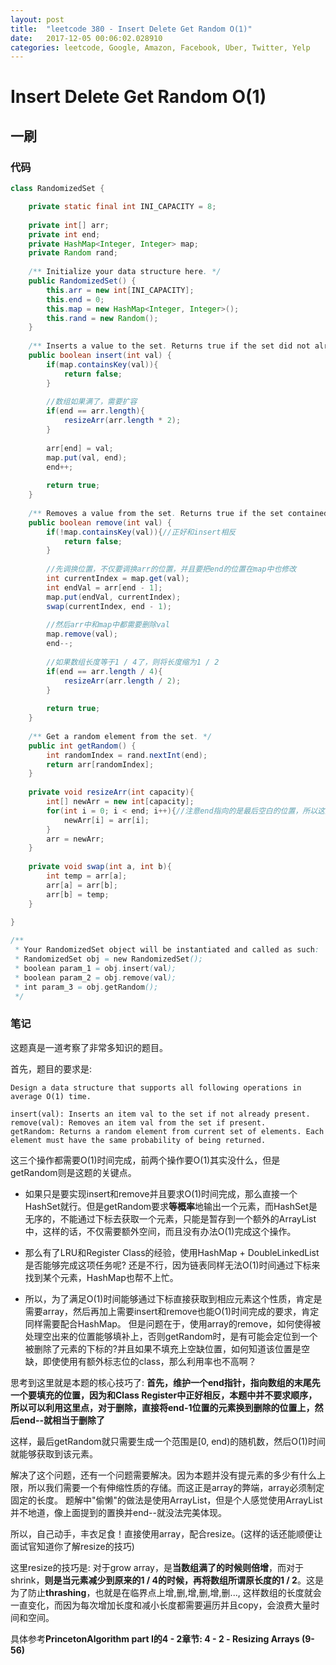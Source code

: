 ```yaml
---
layout: post
title:  "leetcode 380 - Insert Delete Get Random O(1)"
date:   2017-12-05 00:06:02.028910
categories: leetcode, Google, Amazon, Facebook, Uber, Twitter, Yelp
---
```


# Insert Delete Get Random O(1)

## 一刷

### 代码

```java
class RandomizedSet {

    private static final int INI_CAPACITY = 8;
    
    private int[] arr;
    private int end;
    private HashMap<Integer, Integer> map;
    private Random rand;
    
    /** Initialize your data structure here. */
    public RandomizedSet() {
        this.arr = new int[INI_CAPACITY];
        this.end = 0;
        this.map = new HashMap<Integer, Integer>();
        this.rand = new Random();
    }
    
    /** Inserts a value to the set. Returns true if the set did not already contain the specified element. */
    public boolean insert(int val) {
        if(map.containsKey(val)){
            return false;
        }
        
        //数组如果满了，需要扩容
        if(end == arr.length){
            resizeArr(arr.length * 2);
        }
        
        arr[end] = val;
        map.put(val, end);
        end++;
        
        return true;
    }
    
    /** Removes a value from the set. Returns true if the set contained the specified element. */
    public boolean remove(int val) {
        if(!map.containsKey(val)){//正好和insert相反
            return false;
        }
        
        //先调换位置，不仅要调换arr的位置，并且要把end的位置在map中也修改
        int currentIndex = map.get(val);
        int endVal = arr[end - 1];
        map.put(endVal, currentIndex);
        swap(currentIndex, end - 1);
        
        //然后arr中和map中都需要删除val
        map.remove(val);
        end--;
        
        //如果数组长度等于1 / 4了，则将长度缩为1 / 2
        if(end == arr.length / 4){
            resizeArr(arr.length / 2);
        }
        
        return true;
    }
    
    /** Get a random element from the set. */
    public int getRandom() {
        int randomIndex = rand.nextInt(end);
        return arr[randomIndex];
    }
    
    private void resizeArr(int capacity){
        int[] newArr = new int[capacity];
        for(int i = 0; i < end; i++){//注意end指向的是最后空白的位置，所以这里应该是 < end而不是 <= end
            newArr[i] = arr[i];
        }
        arr = newArr;
    }
    
    private void swap(int a, int b){
        int temp = arr[a];
        arr[a] = arr[b];
        arr[b] = temp;
    }
    
}

/**
 * Your RandomizedSet object will be instantiated and called as such:
 * RandomizedSet obj = new RandomizedSet();
 * boolean param_1 = obj.insert(val);
 * boolean param_2 = obj.remove(val);
 * int param_3 = obj.getRandom();
 */
```

### 笔记

这题真是一道考察了非常多知识的题目。

首先，题目的要求是:
```
Design a data structure that supports all following operations in average O(1) time.

insert(val): Inserts an item val to the set if not already present.
remove(val): Removes an item val from the set if present.
getRandom: Returns a random element from current set of elements. Each element must have the same probability of being returned.
```

这三个操作都需要O(1)时间完成，前两个操作要O(1)其实没什么，但是getRandom则是这题的关键点。

* 如果只是要实现insert和remove并且要求O(1)时间完成，那么直接一个HashSet就行。但是getRandom要求**等概率**地输出一个元素，而HashSet是无序的，不能通过下标去获取一个元素，只能是暂存到一个额外的ArrayList中，这样的话，不仅需要额外空间，而且没有办法O(1)完成这个操作。

* 那么有了LRU和Register Class的经验，使用HashMap + DoubleLinkedList是否能够完成这项任务呢? 
还是不行，因为链表同样无法O(1)时间通过下标来找到某个元素，HashMap也帮不上忙。

* 所以，为了满足O(1)时间能够通过下标直接获取到相应元素这个性质，肯定是需要array，然后再加上需要insert和remove也能O(1)时间完成的要求，肯定同样需要配合HashMap。
但是问题在于，使用array的remove，如何使得被处理空出来的位置能够填补上，否则getRandom时，是有可能会定位到一个被删除了元素的下标的?并且如果不填充上空缺位置，如何知道该位置是空缺，即使使用有额外标志位的class，那么利用率也不高啊？

思考到这里就是本题的核心技巧了:
**首先，维护一个end指针，指向数组的末尾先一个要填充的位置，因为和Class Register中正好相反，本题中并不要求顺序，所以可以利用这里点，对于删除，直接将end-1位置的元素换到删除的位置上，然后end--就相当于删除了**

这样，最后getRandom就只需要生成一个范围是[0, end)的随机数，然后O(1)时间就能够获取到该元素。



解决了这个问题，还有一个问题需要解决。因为本题并没有提元素的多少有什么上限，所以我们需要一个有伸缩性质的存储。而这正是array的弊端，array必须制定固定的长度。
题解中"偷懒"的做法是使用ArrayList，但是个人感觉使用ArrayList并不地道，像上面提到的置换并end--就没法完美体现。

所以，自己动手，丰衣足食！直接使用array，配合resize。(这样的话还能顺便让面试官知道你了解resize的技巧)

这里resize的技巧是:
对于grow array，是**当数组满了的时候则倍增**，而对于shrink，**则是当元素减少到原来的1 / 4的时候，再将数组所谓原长度的1 / 2**。这是为了防止**thrashing**，也就是在临界点上增,删,增,删,增,删..., 这样数组的长度就会一直变化，而因为每次增加长度和减小长度都需要遍历并且copy，会浪费大量时间和空间。

具体参考**PrincetonAlgorithm part I的4 - 2章节: 4 - 2 - Resizing Arrays (9-56)**
